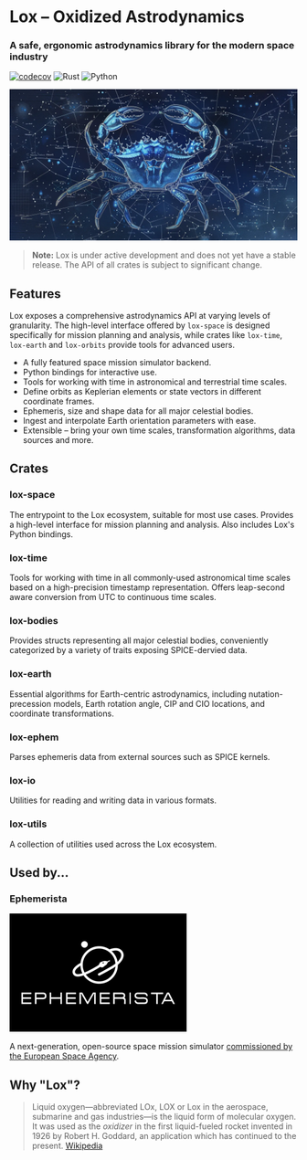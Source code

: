 # Lox – Oxidized Astrodynamics

### A safe, ergonomic astrodynamics library for the modern space industry

[![codecov](https://codecov.io/gh/lox-space/lox/graph/badge.svg?token=R1W6HLN2N2)](https://codecov.io/gh/lox-space/lox) ![Rust](https://github.com/lox-space/lox/actions/workflows/rust.yml/badge.svg) ![Python](https://github.com/lox-space/lox/actions/workflows/python.yml/badge.svg)

![A star chart of a crab constellation](public/crabstellation.webp)


> **Note:** Lox is under active development and does not yet have a stable release. The API of all crates is subject to
> significant change.

## Features

Lox exposes a comprehensive astrodynamics API at varying levels of granularity. The high-level interface offered
by `lox-space` is designed specifically for mission planning and analysis, while crates like `lox-time`, `lox-earth`
and `lox-orbits` provide tools for advanced users.

* A fully featured space mission simulator backend.
* Python bindings for interactive use.
* Tools for working with time in astronomical and terrestrial time scales.
* Define orbits as Keplerian elements or state vectors in different coordinate frames.
* Ephemeris, size and shape data for all major celestial bodies.
* Ingest and interpolate Earth orientation parameters with ease.
* Extensible – bring your own time scales, transformation algorithms, data sources and more.

## Crates

### lox-space

The entrypoint to the Lox ecosystem, suitable for most use cases. Provides a high-level interface for mission planning
and analysis. Also includes Lox's Python bindings.

### lox-time

Tools for working with time in all commonly-used astronomical time scales based on a high-precision timestamp
representation. Offers leap-second aware conversion from UTC to continuous time scales.

### lox-bodies

Provides structs representing all major celestial bodies, conveniently categorized by a variety of traits exposing
SPICE-dervied data.

### lox-earth

Essential algorithms for Earth-centric astrodynamics, including nutation-precession models, Earth rotation angle, CIP
and CIO locations, and coordinate transformations.

### lox-ephem

Parses ephemeris data from external sources such as SPICE kernels.

### lox-io

Utilities for reading and writing data in various formats.

### lox-utils

A collection of utilities used across the Lox ecosystem.

## Used by...

### Ephemerista

[![The Ephemerista logo](public/ephemerista-logo.webp)][ephemerista]

A next-generation, open-source space mission simulator [commissioned by the European Space Agency][artes].

## Why "Lox"?

> Liquid oxygen—abbreviated LOx, LOX or Lox in the aerospace, submarine and gas industries—is the liquid form of
> molecular oxygen. It was used as the _oxidizer_ in the first liquid-fueled rocket invented in 1926 by Robert H.
> Goddard,
> an application which has continued to the present. [Wikipedia](https://en.wikipedia.org/wiki/Liquid_oxygen)

[ephemerista]: https://gitlab.com/librespacefoundation/ephemerista/ephemerista-simulator

[artes]: https://connectivity.esa.int/projects/ossmisi